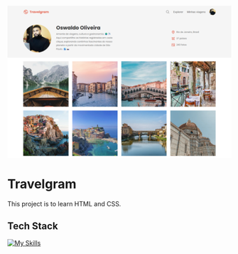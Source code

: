 <!--- # "Can be a image or a gift from the project pages" -->

<p align="center">
  <img src="assets/image.png" alt="Project Name">
</p>

# Travelgram

This project is to learn HTML and CSS.

## Tech Stack

<!--- # "Verify icons availability here https://github.com/tandpfun/skill-icons" -->

[![My Skills](https://skillicons.dev/icons?i=html,css)](https://skillicons.dev)
